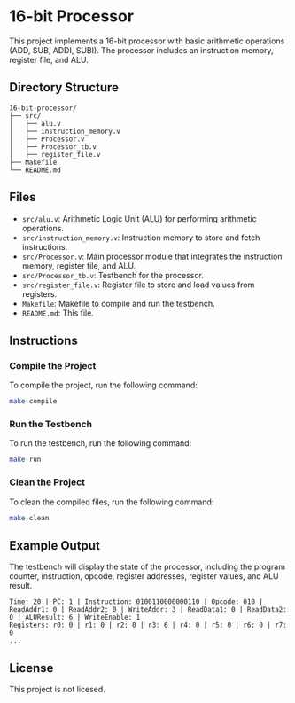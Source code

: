 # 16-bit Processor

This project implements a 16-bit processor with basic arithmetic operations (ADD, SUB, ADDI, SUBI). The processor includes an instruction memory, register file, and ALU.

## Directory Structure

```
16-bit-processor/
├── src/
│   ├── alu.v
│   ├── instruction_memory.v
│   ├── Processor.v
│   ├── Processor_tb.v
│   ├── register_file.v
├── Makefile
└── README.md
```

## Files

- `src/alu.v`: Arithmetic Logic Unit (ALU) for performing arithmetic operations.
- `src/instruction_memory.v`: Instruction memory to store and fetch instructions.
- `src/Processor.v`: Main processor module that integrates the instruction memory, register file, and ALU.
- `src/Processor_tb.v`: Testbench for the processor.
- `src/register_file.v`: Register file to store and load values from registers.
- `Makefile`: Makefile to compile and run the testbench.
- `README.md`: This file.

## Instructions

### Compile the Project

To compile the project, run the following command:

```sh
make compile
```

### Run the Testbench

To run the testbench, run the following command:

```sh
make run
```

### Clean the Project

To clean the compiled files, run the following command:

```sh
make clean
```

## Example Output

The testbench will display the state of the processor, including the program counter, instruction, opcode, register addresses, register values, and ALU result.

```
Time: 20 | PC: 1 | Instruction: 0100110000000110 | Opcode: 010 | ReadAddr1: 0 | ReadAddr2: 0 | WriteAddr: 3 | ReadData1: 0 | ReadData2: 0 | ALUResult: 6 | WriteEnable: 1
Registers: r0: 0 | r1: 0 | r2: 0 | r3: 6 | r4: 0 | r5: 0 | r6: 0 | r7: 0
...
```

## License

This project is not licesed.
